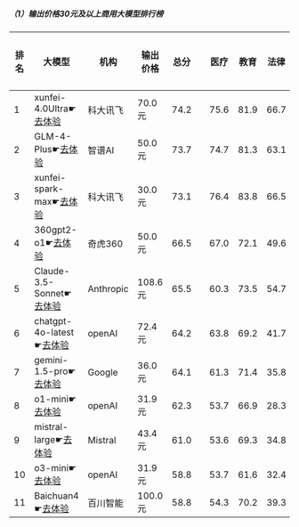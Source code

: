 ##### （1）输出价格30元及以上商用大模型排行榜
|排名|大模型|机构|输出价格|总分| |医疗|教育|法律|行政公务|心理健康|推理与数学计算|语言与指令遵从|
|---|-----|---|-------|---|-|----|---|---|------|-------|-----------|------------|
|1|xunfei-4.0Ultra☛[去体验](https://easyllm.site/static/modelcompare.html?type=proprietary)|科大讯飞|70.0元|74.2| |                    75.6|81.9|66.7|                    72.0|61.2|                    79.5|82.3|
|2|GLM-4-Plus☛[去体验](https://easyllm.site/static/modelcompare.html?type=proprietary)|智谱AI|50.0元|73.7| |                    74.7|81.3|63.1|                    76.7|59.0|                    77.2|84.1|
|3|xunfei-spark-max☛[去体验](https://easyllm.site/static/modelcompare.html?type=proprietary)|科大讯飞|30.0元|73.1| |                    76.4|83.8|66.5|                    70.4|59.0|                    76.6|79.3|
|4|360gpt2-o1☛[去体验](https://easyllm.site/static/modelcompare.html?type=proprietary)|奇虎360|50.0元|66.5| |                    67.0|72.1|49.6|                    70.5|52.0|                    77.0|77.4|
|5|Claude-3.5-Sonnet☛[去体验](https://easyllm.site/static/modelcompare.html?type=proprietary)|Anthropic|108.6元|65.5| |                    60.3|73.5|54.7|                    64.0|40.5|                    80.4|85.3|
|6|chatgpt-4o-latest☛[去体验](https://easyllm.site/static/modelcompare.html?type=proprietary)|openAI|72.4元|64.2| |                    63.8|69.2|41.7|                    64.0|49.5|                    80.7|80.8|
|7|gemini-1.5-pro☛[去体验](https://easyllm.site/static/modelcompare.html?type=proprietary)|Google|36.0元|64.1| |                    61.3|71.4|35.8|                    69.7|50.8|                    81.9|77.8|
|8|o1-mini☛[去体验](https://easyllm.site/static/modelcompare.html?type=proprietary)|openAI|31.9元|62.3| |                    53.7|66.9|28.3|                    77.1|42.5|                    85.8|81.7|
|9|mistral-large☛[去体验](https://easyllm.site/static/modelcompare.html?type=proprietary)|Mistral|43.4元|61.0| |                    53.6|69.3|34.8|                    66.5|47.1|                    78.6|77.3|
|10|o3-mini☛[去体验](https://easyllm.site/static/modelcompare.html?type=proprietary)|openAI|31.9元|58.8| |                    53.7|61.6|32.4|                    62.2|42.5|                    84.7|74.8|
|11|Baichuan4☛[去体验](https://easyllm.site/static/modelcompare.html?type=proprietary)|百川智能|100.0元|58.8| |                    54.3|70.2|39.3|                    62.0|48.5|                    59.4|77.9|
    
